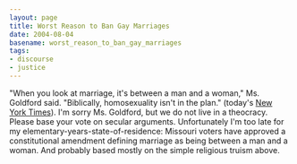```yaml
---
layout: page
title: Worst Reason to Ban Gay Marriages
date: 2004-08-04
basename: worst_reason_to_ban_gay_marriages
tags:
- discourse
- justice
---
```


"When you look at marriage, it's between a man and a woman," Ms. Goldford said.
"Biblically, homosexuality isn't in the plan." (today's <a
href="http://www.nytimes.com/2004/08/04/national/04gays.html?hp">New York
Times</a>). I'm sorry Ms. Goldford, but we do not live in a theocracy. Please
base your vote on secular arguments. Unfortunately I'm too late for my
elementary-years-state-of-residence: Missouri voters have approved a
constitutional amendment defining marriage as being between a man and a woman.
And probably based mostly on the simple religious truism above.
